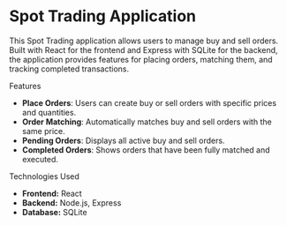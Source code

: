 # Spot Trading Application

This Spot Trading application allows users to manage buy and sell orders. Built with React for the frontend and Express with SQLite for the backend, the application provides features for placing orders, matching them, and tracking completed transactions.

Features

- **Place Orders**: Users can create buy or sell orders with specific prices and quantities.
- **Order Matching**: Automatically matches buy and sell orders with the same price.
- **Pending Orders**: Displays all active buy and sell orders.
- **Completed Orders**: Shows orders that have been fully matched and executed.

Technologies Used

- **Frontend:** React
- **Backend:** Node.js, Express
- **Database:** SQLite
